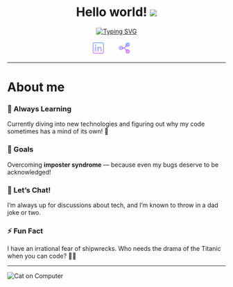 <!-- Introduction -->
<h1 align="center">
Hello world!
  <img src="https://media.giphy.com/media/hvRJCLFzcasrR4ia7z/giphy.gif" width="28">
</h1>

<!-- Typing SVG by DenverCoder1 - https://github.com/DenverCoder1/readme-typing-svg -->
<p align="center">
  <a href="https://git.io/typing-svg"><img src="https://readme-typing-svg.demolab.com?font=Fira+Code&pause=1000&center=true&width=435&lines=I'm+Aldric+Bottreau;I'm+a+Fullstack+Developer" alt="Typing SVG" /></a>
</p>

<p align="center">
  <a href="https://www.linkedin.com/in/aldric-bottreau-4529902bb/"><img width="32px" alt="Linkedin" title="Linkedin"  src="https://github.com/0xhel/0xhel/blob/main/Ressources/social_logo/linkedin_purple.png"/></a>
  &#8287;&#8287;&#8287;&#8287;&#8287;
  <a href="mailto:0xhel@tutamail.com"><img width="32px" alt="Email" title="Email" src="https://github.com/0xhel/0xhel/blob/main/Ressources/social_logo/email_purple.png"></a>
  &#8287;&#8287;&#8287;&#8287;&#8287;
</p>

---

# About me

### 🌱 Always Learning
Currently diving into new technologies and figuring out why my code sometimes has a mind of its own! 🤖

### 🥅 Goals
Overcoming **imposter syndrome** — because even my bugs deserve to be acknowledged!

### 💬 Let’s Chat!
I’m always up for discussions about tech, and I’m known to throw in a dad joke or two. 

### ⚡ Fun Fact
I have an irrational fear of shipwrecks. Who needs the drama of the Titanic when you can code? 🚢😱

---

![Cat on Computer](https://media.giphy.com/media/JIX9t2j0ZTN9S/giphy.gif)

